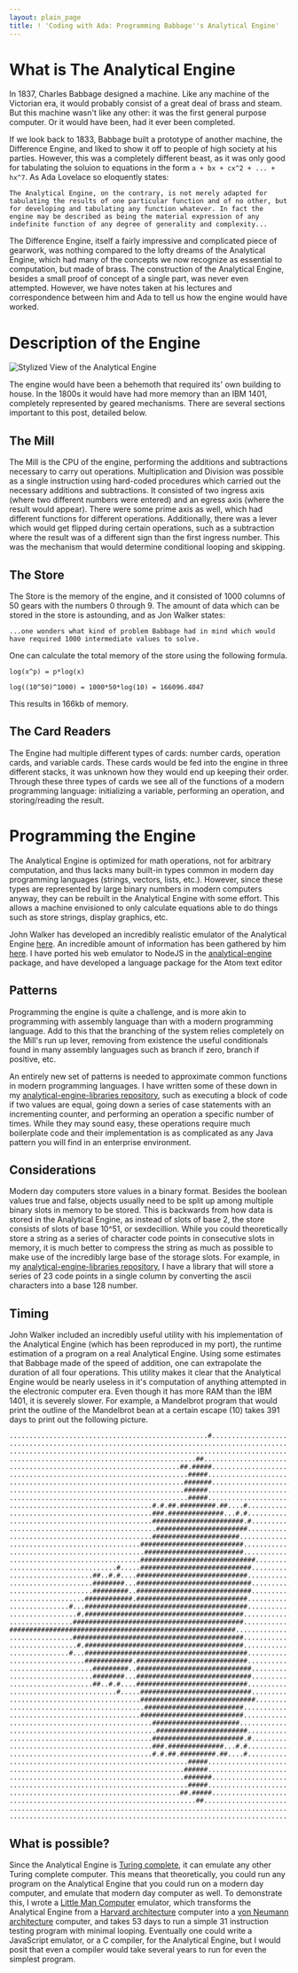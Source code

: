 ```yaml
---
layout: plain_page
title: ! 'Coding with Ada: Programming Babbage''s Analytical Engine'
---
```

# What is The Analytical Engine

In 1837, Charles Babbage designed a machine. Like any machine of the Victorian era, it would probably consist of a great deal of brass and steam. But this machine wasn't like any other: it was the first general purpose computer. Or it would have been, had it ever been completed.

If we look back to 1833, Babbage built a prototype of another machine, the Difference Engine, and liked to show it off to people of high society at his parties. However, this was a completely different beast, as it was only good for tabulating the soluion to equations in the form `a + bx + cx^2 + ... + hx^7`. As Ada Lovelace so eloquently states:

`The Analytical Engine, on the contrary, is not merely adapted for tabulating the results of one particular function and of no other, but for developing and tabulating any function whatever. In fact the engine may be described as being the material expression of any indefinite function of any degree of generality and complexity...`

The Difference Engine, itself a fairly impressive and complicated piece of gearwork, was nothing compared to the lofty dreams of the Analytical Engine, which had many of the concepts we now recognize as essential to computation, but made of brass. The construction of the Analytical Engine, besides a small proof of concept of a single part, was never even attempted. However, we have notes taken at his lectures and correspondence between him and Ada to tell us how the engine would have worked.

# Description of the Engine

![Stylized View of the Analytical Engine](/images/analyticalengine.jpg)

The engine would have been a behemoth that required its' own building to house. In the 1800s it would have had more memory than an IBM 1401, completely represented by geared mechanisms. There are several sections important to this post, detailed below.

## The Mill

The Mill is the CPU of the engine, performing the additions and subtractions necessary to carry out operations. Multiplication and Division was possible as a single instruction using hard-coded procedures which carried out the necessary additions and subtractions. It consisted of two ingress axis (where two different numbers were entered) and an egress axis (where the result would appear). There were some prime axis as well, which had different functions for different operations. Additionally, there was a lever which would get flipped during certain operations, such as a subtraction where the result was of a different sign than the first ingress number. This was the mechanism that would determine conditional looping and skipping.

## The Store

The Store is the memory of the engine, and it consisted of 1000 columns of 50 gears with the numbers 0 through 9. The amount of data which can be stored in the store is astounding, and as Jon Walker states:

`...one wonders what kind of problem Babbage had in mind which would have required 1000 intermediate values to solve.`

One can calculate the total memory of the store using the following formula.

`log(x^p) = p*log(x)`

`log((10^50)^1000) = 1000*50*log(10) = 166096.4047`

This results in 166kb of memory.

## The Card Readers

The Engine had multiple different types of cards: number cards, operation cards, and variable cards. These cards would be fed into the engine in three different stacks, it was unknown how they would end up keeping their order. Through these three types of cards we see all of the functions of a modern programming language: initializing a variable, performing an operation, and storing/reading the result.

# Programming the Engine

The Analytical Engine is optimized for math operations, not for arbitrary computation, and thus lacks many built-in types common in modern day programming languages (strings, vectors, lists, etc.). However, since these types are represented by large binary numbers in modern computers anyway, they can be rebuilt in the Analytical Engine with some effort. This allows a machine envisioned to only calculate equations able to do things such as store strings, display graphics, etc.

John Walker has developed an incredibly realistic emulator of the Analytical Engine [here](http://fourmilab.ch/babbage/emulator.html). An incredible amount of information has been gathered by him [here](http://fourmilab.ch/babbage/contents.html). I have ported his web emulator to NodeJS in the [analytical-engine](https://www.npmjs.com/package/analytical-engine) package, and have developed a language package for the Atom text editor

## Patterns

Programming the engine is quite a challenge, and is more akin to programming with assembly language than with a modern programming language. Add to this that the branching of the system relies completely on the Mill's run up lever, removing from existence the useful conditionals found in many assembly languages such as branch if zero, branch if positive, etc.

An entirely new set of patterns is needed to approximate common functions in modern programming languages. I have written some of these down in my [analytical-engine-libraries repository](https://github.com/cakenggt/analytical-engine-libraries/blob/master/notes.md), such as executing a block of code if two values are equal, going down a series of case statements with an incrementing counter, and performing an operation a specific number of times. While they may sound easy, these operations require much boilerplate code and their implementation is as complicated as any Java pattern you will find in an enterprise environment.

## Considerations

Modern day computers store values in a binary format. Besides the boolean values true and false, objects usually need to be split up among multiple binary slots in memory to be stored. This is backwards from how data is stored in the Analytical Engine, as instead of slots of base 2, the store consists of slots of base 10^51, or sexdecillion. While you could theoretically store a string as a series of character code points in consecutive slots in memory, it is much better to compress the string as much as possible to make use of the incredibly large base of the storage slots. For example, in my [analytical-engine-libraries repository](https://github.com/cakenggt/analytical-engine-libraries/blob/master/notes.md), I have a library that will store a series of 23 code points in a single column by converting the ascii characters into a base 128 number.

## Timing

John Walker included an incredibly useful utility with his implementation of the Analytical Engine (which has been reproduced in my port), the runtime estimation of a program on a real Analytical Engine. Using some estimates that Babbage made of the speed of addition, one can extrapolate the duration of all four operations. This utility makes it clear that the Analytical Engine would be nearly useless in it's computation of anything attempted in the electronic computer era. Even though it has more RAM than the IBM 1401, it is severely slower. For example, a Mandelbrot program that would print the outline of the Mandelbrot bean at a certain escape (10) takes 391 days to print out the following picture.

```
..................................................#........................
...........................................................................
...........................................................................
...............................................##..........................
...........................................##.#####........................
.............................................#####.........................
............................................#######........................
............................................######.........................
.............................................#####.........................
....................................#.#.##.#########.##....#...............
....................................###.##############...#.#...............
....................................#######################.#..............
.....................................#######################...............
....................................######################.................
.................................##########################................
..................................#########################................
.................................#############################.............
...........................#.....############################..............
.....................##..#.#....############################...............
.....................########...#############################..............
.....................#########..#############################..............
...................############.############################...............
...............#...#########################################...............
.................#.########################################................
................###########################################................
#########################################################..................
................###########################################................
.................#.########################################................
...............#...#########################################...............
...................############.############################...............
.....................#########..#############################..............
.....................########...#############################..............
.....................##..#.#....############################...............
...........................#.....############################..............
.................................#############################.............
..................................#########################................
.................................##########################................
....................................######################.................
.....................................#######################...............
....................................#######################.#..............
....................................###.##############...#.#...............
....................................#.#.##.#########.##....#...............
.............................................#####.........................
............................................######.........................
............................................#######........................
.............................................#####.........................
...........................................##.#####........................
...............................................##..........................
...........................................................................
...........................................................................
```

## What is possible?

Since the Analytical Engine is [Turing complete](https://en.wikipedia.org/wiki/Turing_completeness), it can emulate any other Turing complete computer. This means that theoretically, you could run any program on the Analytical Engine that you could run on a modern day computer, and emulate that modern day computer as well. To demonstrate this, I wrote a [Little Man Computer](https://en.wikipedia.org/wiki/Little_man_computer) emulator, which transforms the Analytical Engine from a [Harvard architecture](https://en.wikipedia.org/wiki/Harvard_architecture) computer into a [von Neumann architecture](https://en.wikipedia.org/wiki/Von_Neumann_architecture) computer, and takes 53 days to run a simple 31 instruction testing program with minimal looping. Eventually one could write a JavaScript emulator, or a C compiler, for the Analytical Engine, but I would posit that even a compiler would take several years to run for even the simplest program.
